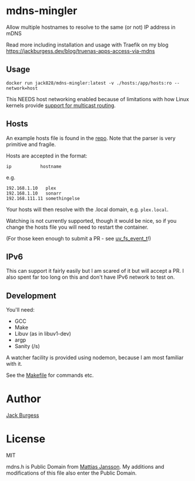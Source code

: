 # mdns-mingler

Allow multiple hostnames to resolve to the same (or not) IP address in mDNS

Read more including installation and usage with Traefik on my blog <https://jackburgess.dev/blog/truenas-apps-access-via-mdns>

## Usage

```
docker run jack828/mdns-mingler:latest -v ./hosts:/app/hosts:ro --network=host
```

This NEEDS host networking enabled because of limitations with how Linux kernels provide [support for multicast routing](https://github.com/moby/libnetwork/issues/2397#issuecomment-935029813).

## Hosts

An example hosts file is found in the [repo](./hosts). Note that the parser is very primitive and fragile.

Hosts are accepted in the format:

```
ip           hostname
```

e.g.

```
192.168.1.10   plex
192.168.1.10   sonarr
192.168.111.11 somethingelse
```

Your hosts will then resolve with the .local domain, e.g. `plex.local`.

Watching is not currently supported, though it would be nice, so if you change the hosts file you will need to restart the container.

(For those keen enough to submit a PR - see [uv_fs_event_t](https://docs.libuv.org/en/v1.x/fs_event.html)!)

## IPv6

This can support it fairly easily but I am scared of it but will accept a PR. I also spent far too long on this and don't have IPv6 network to test on.

## Development

You'll need:

 - GCC
 - Make
 - Libuv (as in libuv1-dev)
 - argp
 - Sanity (/s)

A watcher facility is provided using nodemon, because I am most familiar with it.

See the [Makefile](./Makefile) for commands etc.

# Author

[Jack Burgess](https://jackburgess.dev)

# License

MIT

mdns.h is Public Domain from [Mattias Jansson](https://github.com/mjansson/mdns). My additions and modifications of this file also enter the Public Domain.
